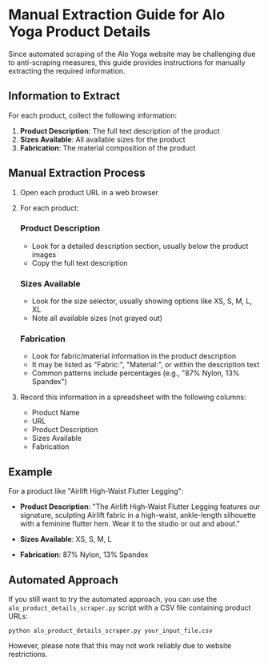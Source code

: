 # Manual Extraction Guide for Alo Yoga Product Details

Since automated scraping of the Alo Yoga website may be challenging due to anti-scraping measures, this guide provides instructions for manually extracting the required information.

## Information to Extract

For each product, collect the following information:

1. **Product Description**: The full text description of the product
2. **Sizes Available**: All available sizes for the product
3. **Fabrication**: The material composition of the product

## Manual Extraction Process

1. Open each product URL in a web browser
2. For each product:

   ### Product Description
   - Look for a detailed description section, usually below the product images
   - Copy the full text description

   ### Sizes Available
   - Look for the size selector, usually showing options like XS, S, M, L, XL
   - Note all available sizes (not grayed out)

   ### Fabrication
   - Look for fabric/material information in the product description
   - It may be listed as "Fabric:", "Material:", or within the description text
   - Common patterns include percentages (e.g., "87% Nylon, 13% Spandex")

3. Record this information in a spreadsheet with the following columns:
   - Product Name
   - URL
   - Product Description
   - Sizes Available
   - Fabrication

## Example

For a product like "Airlift High-Waist Flutter Legging":

- **Product Description**: "The Airlift High-Waist Flutter Legging features our signature, sculpting Airlift fabric in a high-waist, ankle-length silhouette with a feminine flutter hem. Wear it to the studio or out and about."

- **Sizes Available**: XS, S, M, L

- **Fabrication**: 87% Nylon, 13% Spandex

## Automated Approach

If you still want to try the automated approach, you can use the `alo_product_details_scraper.py` script with a CSV file containing product URLs:

```
python alo_product_details_scraper.py your_input_file.csv
```

However, please note that this may not work reliably due to website restrictions.